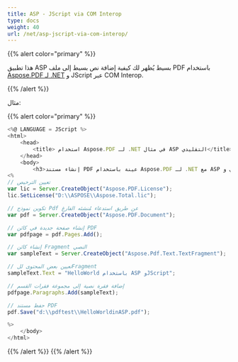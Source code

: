 ```yaml
---
title: ASP - JScript via COM Interop
type: docs
weight: 40
url: /net/asp-jscript-via-com-interop/
---
```

{{% alert color="primary" %}}

هذا تطبيق ASP بسيط يُظهر لك كيفية إضافة نص بسيط إلى ملف PDF باستخدام [Aspose.PDF لـ .NET](/pdf/net/) و JScript عبر COM Interop.

{{% /alert %}}

مثال:

{{% alert color="primary" %}}

```javascript
<%@ LANGUAGE = JScript %>
<html>
    <head>
        <title> استخدام Aspose.PDF لـ .NET في مثال ASP التقليدي</title>
    </head>
    <body>
        <h3>إنشاء مستند PDF عينة باستخدام Aspose.PDF لـ .NET مع ASP التقليدي وJScript</h3>
<%
// تعيين الترخيص
var lic = Server.CreateObject("Aspose.PDF.License");
lic.SetLicense("D:\\ASPOSE\\Aspose.Total.lic");

// تكوين نموذج Pdf عن طريق استدعاء مُنشئه الفارغ
var pdf = Server.CreateObject("Aspose.PDF.Document");

// إنشاء صفحة جديدة في كائن PDF
var pdfpage = pdf.Pages.Add();

// إنشاء كائن Fragment النصي
var sampleText = Server.CreateObject("Aspose.Pdf.Text.TextFragment");

// تعيين بعض المحتوى للFragment
sampleText.Text = "HelloWorld باستخدام ASP وJScript";

// إضافة فقرة نصية إلى مجموعة فقرات القسم
pdfpage.Paragraphs.Add(sampleText);

// حفظ مستند PDF
pdf.Save("d:\\pdftest\\HelloWorldinASP.pdf");

%>
    </body>
</html>
```
{{% /alert %}}
{{% /alert %}}
